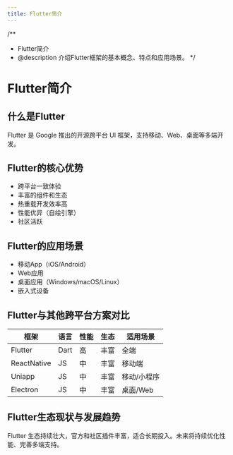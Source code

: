 ```yaml
---
title: Flutter简介
---
```


/**
 * Flutter简介
 * @description 介绍Flutter框架的基本概念、特点和应用场景。
 */

# Flutter简介

## 什么是Flutter
Flutter 是 Google 推出的开源跨平台 UI 框架，支持移动、Web、桌面等多端开发。

## Flutter的核心优势
- 跨平台一致体验
- 丰富的组件和生态
- 热重载开发效率高
- 性能优异（自绘引擎）
- 社区活跃

## Flutter的应用场景
- 移动App（iOS/Android）
- Web应用
- 桌面应用（Windows/macOS/Linux）
- 嵌入式设备

## Flutter与其他跨平台方案对比
| 框架      | 语言    | 性能   | 生态   | 适用场景         |
|-----------|---------|--------|--------|------------------|
| Flutter   | Dart    | 高     | 丰富   | 全端             |
| ReactNative| JS     | 中     | 丰富   | 移动端           |
| Uniapp    | JS      | 中     | 丰富   | 移动/小程序      |
| Electron  | JS      | 中     | 丰富   | 桌面/Web         |

## Flutter生态现状与发展趋势
Flutter 生态持续壮大，官方和社区插件丰富，适合长期投入。未来将持续优化性能、完善多端支持。 